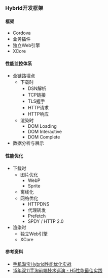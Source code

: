 ### Hybrid开发框架
#### 框架
- Cordova
- 业务插件
- 独立Web引擎
- XCore

#### 性能监控体系
- 全链路埋点
  - 下载时
    - DSN解析
    - TCP链接
    - TLS握手
    - HTTP请求
    - HTTP响应
  - 渲染时
    - DOM Loading
    - DOM Interactive
    - DOM Complete
- 数据分析与展示

#### 性能优化
- 下载时
  - 图片优化
    - WebP
    - Sprite
  - 离线化
  - 网络优化
    - HTTPDNS
    - 代理转发
    - Prefetch
    - SPDY / HTTP 2.0
- 渲染时
  - 独立Web引擎
  - XCore

#### 参考资料
- [手机淘宝Hybrid性能优化实战](https://pan.baidu.com/s/1geF4YJ5)
- [15年双11手淘前端技术巡演 - H5性能最佳实践](https://github.com/amfe/article/issues/21)
